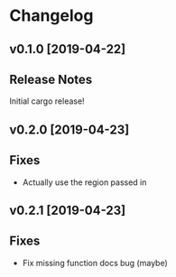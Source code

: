 # Changelog

## v0.1.0 [2019-04-22]
## Release Notes
Initial cargo release!

## v0.2.0 [2019-04-23]
## Fixes
- Actually use the region passed in

## v0.2.1 [2019-04-23]
## Fixes
- Fix missing function docs bug (maybe)
